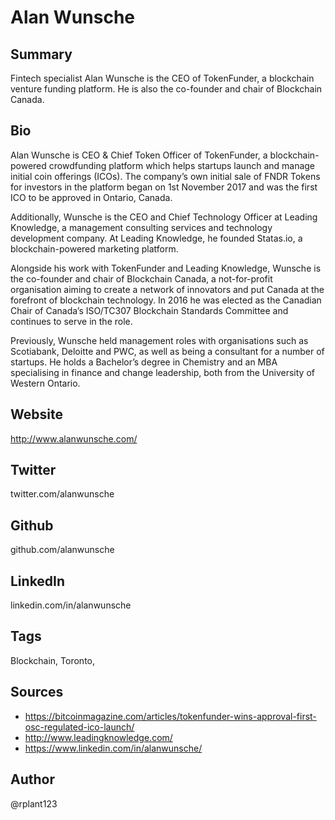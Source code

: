 # Alan Wunsche

## Summary
Fintech specialist Alan Wunsche is the CEO of TokenFunder, a blockchain venture funding platform. He is also the co-founder and chair of Blockchain Canada.

## Bio
Alan Wunsche is CEO & Chief Token Officer of TokenFunder, a blockchain-powered crowdfunding platform which helps startups launch and manage initial coin offerings (ICOs). The company’s own initial sale of FNDR Tokens for investors in the platform began on 1st November 2017 and was the first ICO to be approved in Ontario, Canada.

Additionally, Wunsche is the CEO and Chief Technology Officer at Leading Knowledge, a management consulting services and technology development company. At Leading Knowledge, he founded Statas.io, a blockchain-powered marketing platform.

Alongside his work with TokenFunder and Leading Knowledge, Wunsche is the co-founder and chair of Blockchain Canada, a not-for-profit organisation aiming to create a network of innovators and put Canada at the forefront of blockchain technology. In 2016 he was elected as the Canadian Chair of Canada’s ISO/TC307 Blockchain Standards Committee and continues to serve in the role.

Previously, Wunsche held management roles with organisations such as Scotiabank, Deloitte and PWC, as well as being a consultant for a number of startups. He holds a Bachelor’s degree in Chemistry and an MBA specialising in finance and change leadership, both from the University of Western Ontario.

## Website
http://www.alanwunsche.com/

## Twitter
twitter.com/alanwunsche

## Github
github.com/alanwunsche

## LinkedIn
linkedin.com/in/alanwunsche

## Tags
Blockchain, Toronto, 

## Sources
- https://bitcoinmagazine.com/articles/tokenfunder-wins-approval-first-osc-regulated-ico-launch/
- http://www.leadingknowledge.com/
- https://www.linkedin.com/in/alanwunsche/

## Author
@rplant123

